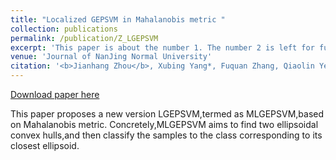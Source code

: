 ```yaml
---
title: "Localized GEPSVM in Mahalanobis metric "
collection: publications
permalink: /publication/Z_LGEPSVM
excerpt: 'This paper is about the number 1. The number 2 is left for future work.'
venue: 'Journal of NanJing Normal University'
citation: '<b>Jianhang Zhou</b>, Xubing Yang*, Fuquan Zhang, Qiaolin Ye, Dengping Xu. (2018). &quot;Localized GEPSVM in Mahalanobis metric.&quot; <i>Journal of NanJing Normal University</i>, 41(65).'
---
```


[Download paper here](http://njsfdxzrb.paperonce.org/Upload/PaperUpLoad/d61fc6cf-2af0-4cdb-80af-bafd46cbd354.pdf)

This paper proposes a new version LGEPSVM,termed as MLGEPSVM,based on Mahalanobis metric. Concretely,MLGEPSVM aims to find two ellipsoidal convex hulls,and then classify the samples to the class corresponding to its closest ellipsoid.
